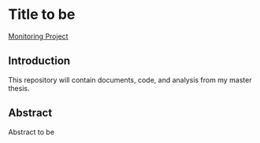 # Title to be

[Monitoring Project](https://docs.google.com/spreadsheets/d/1cWGcrytDQaClFpIWc6oRl2DwaFXRPTdyPRCGte0bnr8/edit?usp=sharing)

## Introduction

This repository will contain documents, code, and analysis from my master thesis.


## Abstract

Abstract to be